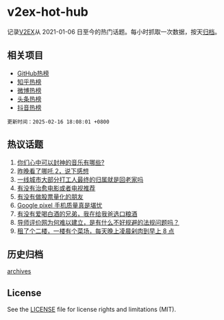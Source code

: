 # v2ex-hot-hub

 记录[V2EX](https://www.v2ex.com/)从 2021-01-06 日至今的热门话题。每小时抓取一次数据，按天[归档](archives)。
 
 ## 相关项目

- [GitHub热榜](https://github.com/snaildev/github-hot-hub)
- [知乎热榜](https://github.com/snaildev/zhihu-hot-hub)
- [微博热榜](https://github.com/snaildev/weibo-hot-hub)
- [头条热榜](https://github.com/snaildev/toutiao-hot-hub)
- [抖音热榜](https://github.com/snaildev/douyin-hot-hub)


 `更新时间：2025-02-16 18:08:01 +0800`

## 热议话题

1. [你们心中可以封神的音乐有哪些?](https://www.v2ex.com/t/1111684)
1. [昨晚看了哪吒 2，说下感想](https://www.v2ex.com/t/1111723)
1. [一线城市大部分打工人最终的归属就是回老家吗](https://www.v2ex.com/t/1111676)
1. [有没有治愈电影或者电视推荐](https://www.v2ex.com/t/1111705)
1. [有没有做股票量化的朋友](https://www.v2ex.com/t/1111704)
1. [Google pixel 手机质量真是堪忧](https://www.v2ex.com/t/1111718)
1. [有没有爱喝白酒的兄弟，我在给我爸选口粮酒](https://www.v2ex.com/t/1111742)
1. [导师评价网为何难以建立，是有什么不好规避的法规问题吗？](https://www.v2ex.com/t/1111713)
1. [租了个二楼，一楼有个菜场，每天晚上凌晨剁肉到早上 8 点](https://www.v2ex.com/t/1111725)

## 历史归档

[archives](archives)

## License

See the [LICENSE](LICENSE) file for license rights and limitations (MIT).
